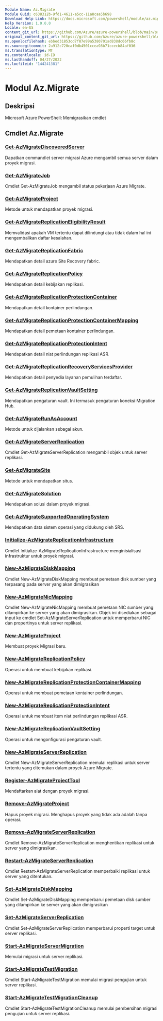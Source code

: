 ```yaml
---
Module Name: Az.Migrate
Module Guid: c638312b-9fd1-4611-a5cc-11a8caa5b698
Download Help Link: https://docs.microsoft.com/powershell/module/az.migrate
Help Version: 1.0.0.0
Locale: en-US
content_git_url: https://github.com/Azure/azure-powershell/blob/main/src/Migrate/help/Az.Migrate.md
original_content_git_url: https://github.com/Azure/azure-powershell/blob/main/src/Migrate/help/Az.Migrate.md
ms.openlocfilehash: ebbed31853cd7f87e99a5380701ad838dc66fb8c
ms.sourcegitcommit: 2a912c720caf0db4501ccea98b71ccecb84af036
ms.translationtype: MT
ms.contentlocale: id-ID
ms.lasthandoff: 04/27/2022
ms.locfileid: "144241381"
---
```

# Modul Az.Migrate
## Deskripsi
Microsoft Azure PowerShell: Memigrasikan cmdlet

## Cmdlet Az.Migrate
### [Get-AzMigrateDiscoveredServer](Get-AzMigrateDiscoveredServer.md)
Dapatkan commandlet server migrasi Azure mengambil semua server dalam proyek migrasi.

### [Get-AzMigrateJob](Get-AzMigrateJob.md)
Cmdlet Get-AzMigrateJob mengambil status pekerjaan Azure Migrate.

### [Get-AzMigrateProject](Get-AzMigrateProject.md)
Metode untuk mendapatkan proyek migrasi.

### [Get-AzMigrateReplicationEligibilityResult](Get-AzMigrateReplicationEligibilityResult.md)
Memvalidasi apakah VM tertentu dapat dilindungi atau tidak dalam hal ini mengembalikan daftar kesalahan.

### [Get-AzMigrateReplicationFabric](Get-AzMigrateReplicationFabric.md)
Mendapatkan detail azure Site Recovery fabric.

### [Get-AzMigrateReplicationPolicy](Get-AzMigrateReplicationPolicy.md)
Mendapatkan detail kebijakan replikasi.

### [Get-AzMigrateReplicationProtectionContainer](Get-AzMigrateReplicationProtectionContainer.md)
Mendapatkan detail kontainer perlindungan.

### [Get-AzMigrateReplicationProtectionContainerMapping](Get-AzMigrateReplicationProtectionContainerMapping.md)
Mendapatkan detail pemetaan kontainer perlindungan.

### [Get-AzMigrateReplicationProtectionIntent](Get-AzMigrateReplicationProtectionIntent.md)
Mendapatkan detail niat perlindungan replikasi ASR.

### [Get-AzMigrateReplicationRecoveryServicesProvider](Get-AzMigrateReplicationRecoveryServicesProvider.md)
Mendapatkan detail penyedia layanan pemulihan terdaftar.

### [Get-AzMigrateReplicationVaultSetting](Get-AzMigrateReplicationVaultSetting.md)
Mendapatkan pengaturan vault.
Ini termasuk pengaturan koneksi Migration Hub.

### [Get-AzMigrateRunAsAccount](Get-AzMigrateRunAsAccount.md)
Metode untuk dijalankan sebagai akun.

### [Get-AzMigrateServerReplication](Get-AzMigrateServerReplication.md)
Cmdlet Get-AzMigrateServerReplication mengambil objek untuk server replikasi.

### [Get-AzMigrateSite](Get-AzMigrateSite.md)
Metode untuk mendapatkan situs.

### [Get-AzMigrateSolution](Get-AzMigrateSolution.md)
Mendapatkan solusi dalam proyek migrasi.

### [Get-AzMigrateSupportedOperatingSystem](Get-AzMigrateSupportedOperatingSystem.md)
Mendapatkan data sistem operasi yang didukung oleh SRS.

### [Initialize-AzMigrateReplicationInfrastructure](Initialize-AzMigrateReplicationInfrastructure.md)
Cmdlet Initialize-AzMigrateReplicationInfrastructure menginisialisasi infrastruktur untuk proyek migrasi.

### [New-AzMigrateDiskMapping](New-AzMigrateDiskMapping.md)
Cmdlet New-AzMigrateDiskMapping membuat pemetaan disk sumber yang terpasang pada server yang akan dimigrasikan

### [New-AzMigrateNicMapping](New-AzMigrateNicMapping.md)
Cmdlet New-AzMigrateNicMapping membuat pemetaan NIC sumber yang dilampirkan ke server yang akan dimigrasikan.
Objek ini disediakan sebagai input ke cmdlet Set-AzMigrateServerReplication untuk memperbarui NIC dan propertinya untuk server replikasi.

### [New-AzMigrateProject](New-AzMigrateProject.md)
Membuat proyek Migrasi baru.

### [New-AzMigrateReplicationPolicy](New-AzMigrateReplicationPolicy.md)
Operasi untuk membuat kebijakan replikasi.

### [New-AzMigrateReplicationProtectionContainerMapping](New-AzMigrateReplicationProtectionContainerMapping.md)
Operasi untuk membuat pemetaan kontainer perlindungan.

### [New-AzMigrateReplicationProtectionIntent](New-AzMigrateReplicationProtectionIntent.md)
Operasi untuk membuat item niat perlindungan replikasi ASR.

### [New-AzMigrateReplicationVaultSetting](New-AzMigrateReplicationVaultSetting.md)
Operasi untuk mengonfigurasi pengaturan vault.

### [New-AzMigrateServerReplication](New-AzMigrateServerReplication.md)
Cmdlet New-AzMigrateServerReplication memulai replikasi untuk server tertentu yang ditemukan dalam proyek Azure Migrate.

### [Register-AzMigrateProjectTool](Register-AzMigrateProjectTool.md)
Mendaftarkan alat dengan proyek migrasi.

### [Remove-AzMigrateProject](Remove-AzMigrateProject.md)
Hapus proyek migrasi.
Menghapus proyek yang tidak ada adalah tanpa operasi.

### [Remove-AzMigrateServerReplication](Remove-AzMigrateServerReplication.md)
Cmdlet Remove-AzMigrateServerReplication menghentikan replikasi untuk server yang dimigrasikan.

### [Restart-AzMigrateServerReplication](Restart-AzMigrateServerReplication.md)
Cmdlet Restart-AzMigrateServerReplication memperbaiki replikasi untuk server yang ditentukan.

### [Set-AzMigrateDiskMapping](Set-AzMigrateDiskMapping.md)
Cmdlet Set-AzMigrateDiskMapping memperbarui pemetaan disk sumber yang dilampirkan ke server yang akan dimigrasikan

### [Set-AzMigrateServerReplication](Set-AzMigrateServerReplication.md)
Cmdlet Set-AzMigrateServerReplication memperbarui properti target untuk server replikasi.

### [Start-AzMigrateServerMigration](Start-AzMigrateServerMigration.md)
Memulai migrasi untuk server replikasi.

### [Start-AzMigrateTestMigration](Start-AzMigrateTestMigration.md)
Cmdlet Start-AzMigrateTestMigration memulai migrasi pengujian untuk server replikasi.

### [Start-AzMigrateTestMigrationCleanup](Start-AzMigrateTestMigrationCleanup.md)
Cmdlet Start-AzMigrateTestMigrationCleanup memulai pembersihan migrasi pengujian untuk server replikasi.

